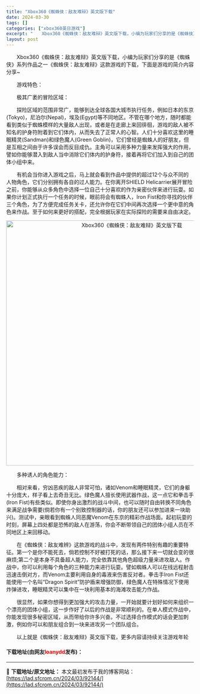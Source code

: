 ```yaml
---
title: "Xbox360《蜘蛛侠：敌友难辩》英文版下载"
date: 2024-03-30
tags: []
categories: ["xbox360英日游戏"]
excerpt: "　　Xbox360《蜘蛛侠：敌友难辩》英文版下载，小编为玩家们分享的是《蜘蛛侠》系列作品之一《蜘蛛侠：敌友难辩》这款游戏的下载，下面是游戏的简介内容分享~ 　　游戏特色： 　　极其广袤的冒险区域： 　　探险区域的范围非常广，能够到达全球各国大城市执行任务，例如日本的东京(Tokyo)，尼泊尔(Nep&hellip;"
layout: post
---
```


 <p>　　Xbox360《蜘蛛侠：敌友难辩》英文版下载，小编为玩家们分享的是《蜘蛛侠》系列作品之一《蜘蛛侠：敌友难辩》这款游戏的下载，下面是游戏的简介内容分享~</p> <p>　　游戏特色：</p> <p>　　极其广袤的冒险区域：</p> <p>　　探险区域的范围非常广，能够到达全球各国大城市执行任务，例如日本的东京(Tokyo)，尼泊尔(Nepal)，埃及(Egypt)等不同地区。不管在哪个地方，随时都能看到类似于蜘蛛模样的大量敌人出现，或者是在走廊上来回徘徊，游戏的敌人被不知名的护身符附着到它们体内，从而失去了正常人的心智。人们十分喜欢这里的睡眠精灵(Sandman)和绿色魔人(Green Goblin)，它们曾经是蜘蛛人的好朋友，但是互相之间由于许多误会而反目成仇。主角可以采用多种力量来发挥强大的作用，譬如你能够潜入到敌人当中消除它们体内的护身符，接着再将它们加入到自己的团体小组中来。</p> <p>　　有机会当你进入游戏之后，马上就会看到作品中提供的超过12个与众不同的人物角色，它们分别拥有各自的过人能力。在你离开SHIELD Helicarrier展开冒险之前，你能够从众多角色中选择一位自己十分喜欢的作为亲密伙伴来进行玩耍。如果你计划正式执行一个任务的时候，眼前将会有蜘蛛人，Iron Fist和你寻找的伙伴三个角色，为了方便完成任务关卡，还允许你在它们中间再次选择一个更中意的角色来作战。至于如何来更好的搭配，完全根据玩家在实际探险的需要来自由决定。</p> <p align="center"><img align="" border="0" src="https://lad.sfcrom.cn/wp-content/uploads/2024/03/20240330_6607d506afd8e.jpg" width="659" alt="Xbox360《蜘蛛侠：敌友难辩》英文版下载" /></p> <p>　　多种诱人的角色能力：</p> <p>　　相对来看，穷凶恶疾的敌人非常可怕，诸如Venom和睡眠精灵，它们的身躯十分庞大，样子看上去奇丑无比。绿色魔人擅长使用武器作战，这一点它和拳击手(Iron Fist)有些类似。即使你身出激烈的战斗中间，也可以随时自由转换不同角色来满足战争需要(倘若你有一个别致控制器的话，你的朋友还可以参加进来一块助兴)。测试中，亲眼看到蜘蛛人同恶魔Venom在东京的精彩作战场面。起初玩耍的时刻，屏幕上四处都是恐怖的敌人在游荡，你会不断带领自己的团体小组人员在不同地区上来回移动。</p> <p>　　在《蜘蛛侠：敌友难辨》这款游戏的战斗中，发现有两件特别有趣的重要特征。第一个是你不能死去，倘若控制不好被打死的话，那么接下来一切就会变的很麻烦;第二个是本身不具备超人能力，完全依靠其他角色超级力量来进攻敌人。作战中，你可以利用每个角色的三种能力来进行玩耍。譬如蜘蛛人可以在线远程射击迅速击倒对方，而Venom主要利用自身的毒液来伤害反对者。拳击手Iron Fist还能使用一个名叫&ldquo;Dragon Spirit&rdquo;防护盾来增强防御，绿色魔人在特殊情况下使用炸弹进攻，睡眠精灵可以集中在一块利用基本的海滩攻击能力作战。</p> <p>　　很显然，如果你想得到更加强大的攻击力量，一开始就要计划好如何来组织一个漂亮的团体小组，这一步作好了以后的作战是非常顺利的。在单人模式作战中，你能发现很多秘密区域，从而带给你许多兴奋。不过选择合作模式的话会更加刺激，例如你可以和朋友组合到一块来进攻另一个团队组合。</p> <p>　　以上就是《蜘蛛侠：敌友难辩》英文版下载，更多内容请持续关注游戏年轮</p> <p><h4>下载地址(由网友<font color="red">loanydd</font>发布)：</h4></p> 

---
📖 **下载地址/原文地址：** 本文最初发布于我的博客网站：[https://lad.sfcrom.cn/2024/03/92144/](https://lad.sfcrom.cn/2024/03/92144/)
